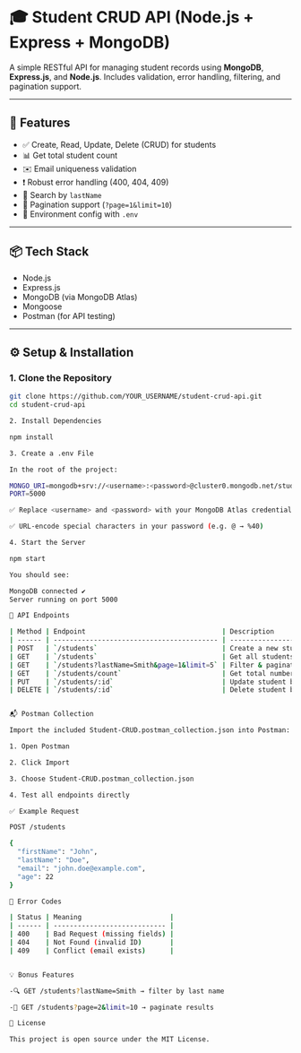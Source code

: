 # 🎓 Student CRUD API (Node.js + Express + MongoDB)

A simple RESTful API for managing student records using **MongoDB**, **Express.js**, and **Node.js**. Includes validation, error handling, filtering, and pagination support.

---

## 🚀 Features

- ✅ Create, Read, Update, Delete (CRUD) for students
- 📊 Get total student count
- ✉️ Email uniqueness validation
- ❗ Robust error handling (400, 404, 409)
- 🔎 Search by `lastName`
- 📃 Pagination support (`?page=1&limit=10`)
- 🔐 Environment config with `.env`

---

## 📦 Tech Stack

- Node.js
- Express.js
- MongoDB (via MongoDB Atlas)
- Mongoose
- Postman (for API testing)

---

## ⚙️ Setup & Installation

### 1. Clone the Repository

```bash
git clone https://github.com/YOUR_USERNAME/student-crud-api.git
cd student-crud-api

2. Install Dependencies

npm install

3. Create a .env File

In the root of the project:

MONGO_URI=mongodb+srv://<username>:<password>@cluster0.mongodb.net/studentsDB?retryWrites=true&w=majority
PORT=5000

✅ Replace <username> and <password> with your MongoDB Atlas credentials

✅ URL-encode special characters in your password (e.g. @ → %40)

4. Start the Server

npm start

You should see:

MongoDB connected ✔️
Server running on port 5000

🧪 API Endpoints

| Method | Endpoint                                  | Description                  |
| ------ | ----------------------------------------- | ---------------------------- |
| POST   | `/students`                               | Create a new student         |
| GET    | `/students`                               | Get all students             |
| GET    | `/students?lastName=Smith&page=1&limit=5` | Filter & paginate results    |
| GET    | `/students/count`                         | Get total number of students |
| PUT    | `/students/:id`                           | Update student by ID         |
| DELETE | `/students/:id`                           | Delete student by ID         |


📬 Postman Collection

Import the included Student-CRUD.postman_collection.json into Postman:

1. Open Postman

2. Click Import

3. Choose Student-CRUD.postman_collection.json

4. Test all endpoints directly

✅ Example Request

POST /students

{
  "firstName": "John",
  "lastName": "Doe",
  "email": "john.doe@example.com",
  "age": 22
}

📌 Error Codes

| Status | Meaning                      |
| ------ | ---------------------------- |
| 400    | Bad Request (missing fields) |
| 404    | Not Found (invalid ID)       |
| 409    | Conflict (email exists)      |


💡 Bonus Features

-🔍 GET /students?lastName=Smith → filter by last name

-📃 GET /students?page=2&limit=10 → paginate results

📄 License

This project is open source under the MIT License.